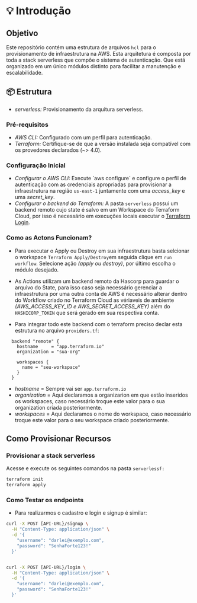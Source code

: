 # 💡 Introdução

## Objetivo ##
Este repositório contém uma estrutura de arquivos `hcl` para o provisionamento de infraestrutura na AWS. Esta arquitetura é composta por toda a stack serverless que compõe o sistema de autenticação. Que está organizado em um único módulos distinto para facilitar a manutenção e escalabilidade.

## 📦 Estrutura ##

- *serverless:* Provisionamento da arquitura serverless.

### Pré-requisitos

- *AWS CLI:* Configurado com um perfil para autenticação.
- *Terraform:* Certifique-se de que a versão instalada seja compatível com os provedores declarados (~> 4.0).

### Configuração Inicial

- *Configurar o AWS CLI:* Execute ´aws configure´ e configure o perfil de autenticação com as credenciais apropriadas para provisionar a infraestrutura na região `us-east-1` juntamente com uma *access_key* e uma *secret_key*.
- *Configurar o backend do Terraform:* A pasta `serverless` possui um backend remoto cujo state é salvo em um Workspace do Terraform Cloud, por isso é necessário em execuções locais executar o [Terraform Login](https://developer.hashicorp.com/terraform/tutorials/cloud-get-started/cloud-login#start-the-login-flow).

### Como as Actons Funcionam?
- Para executar o Apply ou Destroy em sua infraestrutura basta selcionar o workspace `Terraform Apply/Destroy`em seguida clique em `run workflow`. Selecione ação *(apply ou destroy)*, por último escolha o módulo desejado.
- As Actions utilizam um backend remoto da Hascorp para guardar o arquivo do State, para isso caso seja necessário gerenciar a infraestrutura por uma outra conta de AWS é necessário alterar dentro do Workflow criado no Terraform Cloud as vériaveis de ambiente *(AWS_ACCESS_KEY_ID e AWS_SECRET_ACCESS_KEY)* além do `HASHICORP_TOKEN` que será gerado em sua respectiva conta.

- Para integrar todo este backend com o terraform preciso declar esta estrutura no arquivo `providers.tf`:

```hcl
  backend "remote" {
    hostname     = "app.terraform.io"
    organization = "sua-org"

    workspaces {
      name = "seu-workspace"
    }
  }
```

- *hostname* = Sempre vai ser `app.terraform.io`
- *organization* = Aqui declaramos a organizarion em que estão inseridos os workspaces, caso necessário troque este valor para o sua organization criada posteriormente.
- *workspaces* = Aqui declaramos o nome do workspace, caso necessário troque este valor para o seu workspace criado posteriormente.


## Como Provisionar Recursos ##

### Provisionar a stack serverless

Acesse e execute os seguintes comandos na pasta `serverlessf:`

```bash
terraform init
terraform apply

```

### Como Testar os endpoints

- Para realizarmos o cadastro e login e signup é similar:

```bash
curl -X POST [API-URL}/signup \
  -H "Content-Type: application/json" \
  -d '{
    "username": "darlei@exemplo.com",
    "password": "SenhaForte123!"
  }'


curl -X POST [API-URL}/login \
  -H "Content-Type: application/json" \
  -d '{
    "username": "darlei@exemplo.com",
    "password": "SenhaForte123!"
  }'
```
